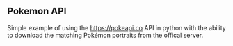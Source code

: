 ## Pokemon API

Simple example of using the https://pokeapi.co API in python with the ability to download the matching Pokémon portraits from the offical server.

